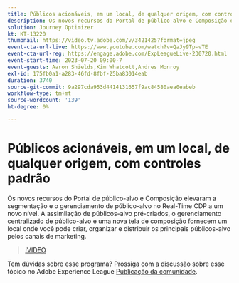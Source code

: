 ```yaml
---
title: Públicos acionáveis, em um local​, de qualquer origem, com controles padrão
description: Os novos recursos do Portal de público-alvo e Composição elevaram a segmentação e o gerenciamento de público-alvo no Real-Time CDP a um novo nível. A assimilação de públicos-alvo pré-criados, o gerenciamento centralizado de público-alvo e uma nova tela de composição fornecem um local onde você pode criar, organizar e distribuir os principais públicos-alvo pelos canais de marketing.
solution: Journey Optimizer
kt: KT-13220
thumbnail: https://video.tv.adobe.com/v/3421425?format=jpeg
event-cta-url-live: https://www.youtube.com/watch?v=QaJy9Tp-vTE
event-cta-url-reg: https://engage.adobe.com/ExpLeagueLive-230720.html
event-start-time: 2023-07-20 09:00-7
event-guests: Aaron Shields,Kim Whatcott,Andres Monroy
exl-id: 175fb0a1-a283-46fd-8fbf-25ba83014eab
duration: 3740
source-git-commit: 9a297cda953d4414131657f9ac84580aea0eabeb
workflow-type: tm+mt
source-wordcount: '139'
ht-degree: 0%

---
```


# Públicos acionáveis, em um local&#x200B;, de qualquer origem, com controles padrão

Os novos recursos do Portal de público-alvo e Composição elevaram a segmentação e o gerenciamento de público-alvo no Real-Time CDP a um novo nível. A assimilação de públicos-alvo pré-criados, o gerenciamento centralizado de público-alvo e uma nova tela de composição fornecem um local onde você pode criar, organizar e distribuir os principais públicos-alvo pelos canais de marketing.

>[!VIDEO](https://video.tv.adobe.com/v/3421425/?quality=12&learn=on)

Tem dúvidas sobre esse programa? Prossiga com a discussão sobre esse tópico no Adobe Experience League [Publicação da comunidade](https://experienceleaguecommunities.adobe.com/t5/adobe-experience-platform/experience-league-live-post-session-discussion-actionable/m-p/607073#M366).
